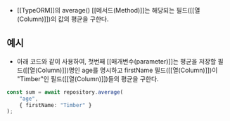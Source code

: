 - [[TypeORM]]의 average() [[메서드(Method)]]는 해당되는 필드([[열(Column)]])의 값의 평균을 구한다.


## 예시

- 아래 코드와 같이 사용하여, 첫번째 [[매개변수(parameter)]]는 평균을 저장할 필드([[열(Column)]])명인 age를 명시하고 firstName 필드([[열(Column)]])이 "Timber"인 필드([[열(Column)]])들의 평균을 구한다.

```ts
const sum = await repository.average(
	"age",
	{ firstName: "Timber" }
); 
```

​